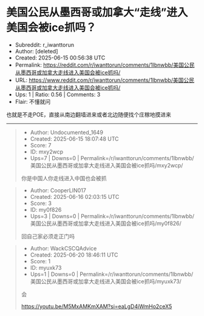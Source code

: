 # 美国公民从墨西哥或加拿大“走线”进入美国会被ice抓吗？

- Subreddit: r_iwanttorun
- Author: [deleted]
- Created: 2025-06-15 00:56:38 UTC
- Permalink: https://reddit.com/r/iwanttorun/comments/1lbnwbb/美国公民从墨西哥或加拿大走线进入美国会被ice抓吗/
- URL: https://www.reddit.com/r/iwanttorun/comments/1lbnwbb/美国公民从墨西哥或加拿大走线进入美国会被ice抓吗/
- Ups: 1 | Ratio: 0.56 | Comments: 3
- Flair: 不懂就问


也就是不走POE，直接从南边翻墙进来或者北边随便找个庄稼地摸进来


---

> - Author: Undocumented_1649
> - Created: 2025-06-15 18:07:48 UTC
> - Score: 7
> - ID: mxy2wcp
> - Ups=7 | Downs=0 | Permalink=/r/iwanttorun/comments/1lbnwbb/美国公民从墨西哥或加拿大走线进入美国会被ice抓吗/mxy2wcp/
>
> 你是中国人你走线进入中国也会被抓

> - Author: CooperLIN017
> - Created: 2025-06-16 02:03:15 UTC
> - Score: 3
> - ID: my0f826
> - Ups=3 | Downs=0 | Permalink=/r/iwanttorun/comments/1lbnwbb/美国公民从墨西哥或加拿大走线进入美国会被ice抓吗/my0f826/
>
> 回自己家必须走正门吗

> - Author: WackCSCQAdvice
> - Created: 2025-06-20 18:46:11 UTC
> - Score: 1
> - ID: myuxk73
> - Ups=1 | Downs=0 | Permalink=/r/iwanttorun/comments/1lbnwbb/美国公民从墨西哥或加拿大走线进入美国会被ice抓吗/myuxk73/
>
> 会
> 
> https://youtu.be/M5MxAMKmXAM?si=eaLgD4iWmHo2ceX5
